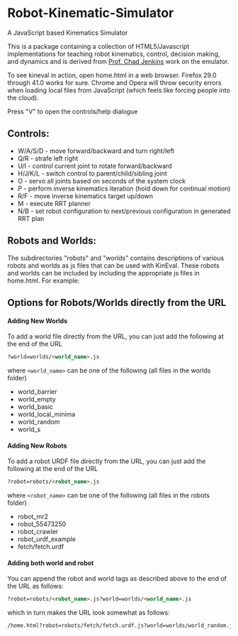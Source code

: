 # Robot-Kinematic-Simulator
A JavaScript based Kinematics Simulator

This is a package containing a collection of HTML5/Javascript implementations for teaching robot kinematics, control, decision making, and dynamics and is derived from <a href="http://ohseejay.org/">Prof. Chad Jenkins</a> work on the emulator.

To see kineval in action, open home.html in a web browser.  Firefox 29.0 through 41.0 works for sure.  Chrome and Opera will throw security errors when loading local files from JavaScript (which feels like forcing people into the cloud).

Press "V" to open the controls/help dialogue

## Controls:

- W/A/S/D - move forward/backward and turn right/left
- Q/R - strafe left right
- U/I - control current joint to rotate forward/backward
- H/J/K/L - switch control to parent/child/sibling joint
- O - servo all joints based on seconds of the system clock
- P - perform inverse kinematics iteration (hold down for continual motion)
- R/F - move inverse kinematics target up/down
- M - execute RRT planner
- N/B - set robot configuration to next/previous configuration in generated RRT plan

## Robots and Worlds:

The subdirectories "robots" and "worlds" contains descriptions of various robots and worlds as js files that can be used with KinEval.  These robots and worlds can be included by including the appropriate js files in home.html.  For example:

<script src="robots/fetch/fetch.urdf.js"></script> 
<script src="worlds/world_random.js"></script>


## Options for Robots/Worlds directly from the URL

#### Adding New Worlds
To add a world file directly from the URL, you can just add the following at the end of the URL
```html
?world=worlds/<world_name>.js
  ```
where ```<world_name>``` can be one of the following (all files in the worlds folder)
* world_barrier
* world_empty
* world_basic
* world_local_minima
* world_random
* world_s


#### Adding New Robots
To add a robot URDF file directly from the URL, you can just add the following at the end of the URL
```html
?robot=robots/<robot_name>.js
  ```
where ```<robot_name>``` can be one of the following (all files in the robots folder)
* robot_mr2
* robot_55473250
* robot_crawler
* robot_urdf_example
* fetch/fetch.urdf

#### Adding both world and robot
You can append the robot and world tags as described above to the end of the URL as follows:
```html
?robot=robots/<robot_name>.js?world=worlds/<world_name>.js
  ```
which in turn makes the URL look somewhat as follows:
```html
/home.html?robot=robots/fetch/fetch.urdf.js?world=worlds/world_random.js
```
